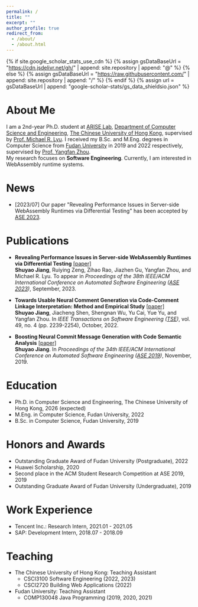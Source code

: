 ```yaml
---
permalink: /
title: ""
excerpt: ""
author_profile: true
redirect_from: 
  - /about/
  - /about.html
---
```


{% if site.google_scholar_stats_use_cdn %}
{% assign gsDataBaseUrl = "https://cdn.jsdelivr.net/gh/" | append: site.repository | append: "@" %}
{% else %}
{% assign gsDataBaseUrl = "https://raw.githubusercontent.com/" | append: site.repository | append: "/" %}
{% endif %}
{% assign url = gsDataBaseUrl | append: "google-scholar-stats/gs_data_shieldsio.json" %}


About Me
====
I am a 2nd-year Ph.D. student at [ARISE Lab](http://ariselab.cse.cuhk.edu.hk/), [Department of Computer Science and Engineering](https://www.cse.cuhk.edu.hk/), [The Chinese University of Hong Kong](https://www.cuhk.edu.hk/), supervised by [Prof. Michael R. Lyu](http://www.cse.cuhk.edu.hk/lyu/). I received my B.Sc. and M.Eng. degrees in Computer Science from [Fudan University](https://www.fudan.edu.cn/) in 2019 and 2022 respectively, supervised by [Prof. Yangfan Zhou](https://appsrv.cse.cuhk.edu.hk/~yfzhou/).  
My research focuses on **Software Engineering**. Currently, I am interested in WebAssembly runtime systems.


News
====
* [2023/07] Our paper "Revealing Performance Issues in Server-side WebAssembly Runtimes via Differential Testing" has been accepted by [ASE 2023](https://conf.researchr.org/home/ase-2023).


Publications
====
* **Revealing Performance Issues in Server-side WebAssembly Runtimes via Differential Testing** [[paper]](https://arxiv.org/abs/2309.12167)  
  **Shuyao Jiang**, Ruiying Zeng, Zihao Rao, Jiazhen Gu, Yangfan Zhou, and Michael R. Lyu. To appear in *Proceedings of the 38th IEEE/ACM International Conference on Automated Software Engineering ([ASE 2023](https://conf.researchr.org/home/ase-2023))*, September, 2023.

* **Towards Usable Neural Comment Generation via Code-Comment Linkage Interpretation: Method and Empirical Study** [[paper]](https://doi.org/10.1109/TSE.2022.3214859)  
  **Shuyao Jiang**, Jiacheng Shen, Shengnan Wu, Yu Cai, Yue Yu, and Yangfan Zhou. In *IEEE Transactions on Software Engineering ([TSE](https://ieeexplore.ieee.org/xpl/RecentIssue.jsp?punumber=32))*, vol. 49, no. 4 (pp. 2239-2254), October, 2022.

* **Boosting Neural Commit Message Generation with Code Semantic Analysis** [[paper]](https://doi.org/10.1109/ASE.2019.00162)  
  **Shuyao Jiang**. In *Proceedings of the 34th IEEE/ACM International Conference on Automated Software Engineering ([ASE 2019](https://2019.ase-conferences.org/))*, November, 2019.


Education
======
* Ph.D. in Computer Science and Engineering, The Chinese University of Hong Kong, 2026 (expected)
* M.Eng. in Computer Science, Fudan University, 2022
* B.Sc. in Computer Science, Fudan University, 2019


Honors and Awards
======
* Outstanding Graduate Award of Fudan University (Postgraduate), 2022
* Huawei Scholarship, 2020
* Second place in the ACM Student Research Competition at ASE 2019, 2019
* Outstanding Graduate Award of Fudan University (Undergraduate), 2019


Work Experience
======
* Tencent Inc.: Research Intern, 2021.01 - 2021.05
* SAP: Development Intern, 2018.07 - 2018.09

  
Teaching
======
* The Chinese University of Hong Kong: Teaching Assistant
  * CSCI3100 Software Engineering (2022, 2023)
  * CSCI2720 Building Web Applications (2022)
* Fudan University: Teaching Assistant
  * COMP130048 Java Programming (2019, 2020, 2021) 

